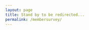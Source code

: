 ```yaml
---
layout: page
title: Stand by to be redirected...
permalink: /membersurvey/
---
```


<meta http-equiv="refresh" content="0; url=https://actionnetwork.org/forms/2024-member-survey-2" />